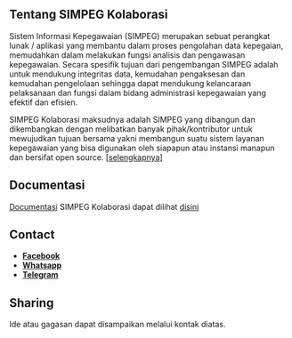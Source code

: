 ## Tentang SIMPEG Kolaborasi

Sistem Informasi Kepegawaian (SIMPEG) merupakan sebuat perangkat lunak / aplikasi yang membantu dalam proses pengolahan data kepegaian, memudahkan dalam melakukan fungsi analisis dan pengawasan kepegawaian. Secara spesifik tujuan dari pengembangan SIMPEG adalah untuk mendukung integritas data, kemudahan pengaksesan dan kemudahan pengelolaan sehingga dapat mendukung kelancaraan pelaksanaan dan fungsi dalam bidang administrasi kepegawaian yang efektif dan efisien.

SIMPEG Kolaborasi maksudnya adalah SIMPEG yang dibangun dan dikembangkan dengan melibatkan banyak pihak/kontributor untuk mewujudkan tujuan bersama yakni membangun suatu sistem layanan kepegawaian yang bisa digunakan oleh siapapun atau instansi manapun dan bersifat open source.  [[selengkapnya](https://simpeg-kolaborasi.radenparhanudin.web.id/intro-simpeg-kolaborasi/ "selengkapnya")]

## Documentasi

[Documentasi](https://simpeg-kolaborasi.radenparhanudin.web.id/ "Documentasi") SIMPEG Kolaborasi dapat dilihat [disini](https://simpeg-kolaborasi.radenparhanudin.web.id/ "disini")

## Contact

- **[Facebook](https://www.facebook.com/radenparhanudin)**
- **[Whatsapp](https://wa.me/6282342788059)**
- **[Telegram](https://t.me/radenparhanudin)**

## Sharing

Ide atau gagasan dapat disampaikan melalui kontak diatas.